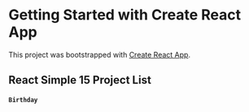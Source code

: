 # Getting Started with Create React App

This project was bootstrapped with [Create React App](https://github.com/facebook/create-react-app).

## React Simple 15 Project List

#### `Birthday`